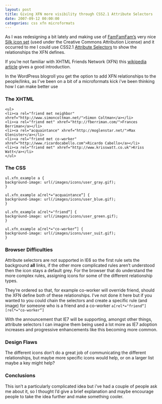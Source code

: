 ```yaml
---
layout: post
title: Giving XFN more visibility through CSS2.1 Attribute Selectors
date: 2007-09-12 00:00:00
categories: css xfn microformats
---
```


As I was redesigning a bit lately and making use of [FamFamFam’s](http://www.famfamfam.com/) very nice [Silk icon set](http://www.famfamfam.com/lab/icons/silk/) (used under the Creative Commons Attribution License) and it occurred to me I could use CSS2.1 [Attribute Selectors](http://www.w3.org/TR/CSS21/selector.html#attribute-selectors) to show the relationships the XFN defines.

If you’re not familiar with XHTML Friends Network (XFN) this [wikipedia article](http://en.wikipedia.org/wiki/XHTML_Friends_Network) gives a good introduction.

In the WordPress blogroll you get the option to add XFN relationships to the people/links, as I’ve been on a bit of a microformats kick i’ve been thinking how I can make better use

### The XHTML

```
<ul>
<li><a rel="friend met neighbor" xhref="http://www.simoncoltman.net/">Simon Coltman</a></li>
<li><a rel="friend met" xhref="http://fberriman.com/">Frances Berriman</a></li>
<li><a rel="acquaintance" xhref="http://moglenstar.net/">Max Glenister</a></li>
<li><a rel="friend met co-worker" xhref="http://www.ricardocabello.com">Ricardo Cabello</a></li>
<li><a rel="friend met" xhref="http://www.krisswatt.co.uk">Kriss Watt</a></li>
</ul>
```

### The CSS

```
ul.xfn_example a {
background-image: url(/images/icons/user_gray.gif);
}

ul.xfn_example a[rel*="acquaintance“] {
background-image: url(/images/icons/user_blue.gif);
}

ul.xfn_example a[rel*="friend“] {
background-image: url(/images/icons/user_green.gif);
}

ul.xfn_example a[rel*="co-worker“] {
background-image: url(/images/icons/user_suit.gif);
}
```

### Browser Difficulties

Attribute selectors are not supported in IE6 so the first rule sets the background **all** links, if the other more complicated rules aren’t understood then the icon stays a default grey. For the browser that do understand the more complex rules, assigning icons for some of the different relationship types.

They’re ordered so that, for example co-worker will override friend, should the XFN define both of these relationships. I’ve not done it here but if you wanted to you could chain the selectors and create a specific rule (and image) for someone who is a friend and a co-worker `a[rel*="friend“][rel*="co-worker“]`

With the announcement that IE7 will be supporting, amongst other things, attribute selectors I can imagine them being used a lot more as IE7 adoption increases and progressive enhancements like this becoming more common.

### Design Flaws

The different icons don’t do a great job of communicating the different relationships, but maybe more specific icons would help, or on a larger list maybe a key might help?

### Conclusions

This isn’t a particularly complicated idea but i’ve had a couple of people ask me about it, so I thought I’d give a brief explanation and maybe encourage people to take the idea further and make something cooler.
